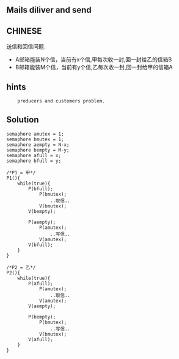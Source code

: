 ## Mails diliver and send

## CHINESE
送信和回信问题.
* A邮箱能装N个信，当前有x个信,甲每次收一封,回一封给乙的信箱B
* B邮箱能装M个信，当前有y个信,乙每次收一封,回一封给甲的信箱A

## hints
```
    producers and customers problem.
```

## Solution
```
semaphore amutex = 1;
semaphore bmutex = 1;
semaphore aempty = N-x;
semaphore bempty = M-y;
semaphore afull = x;
semaphore bfull = y;

/*P1 = 甲*/
P1(){
    while(true){
        P(bfull);
            P(bmutex);
                ..取信..
            V(bmutex);
        V(bempty);

        P(aempty);
            P(amutex);
                ..写信..
            V(amutex);
        V(bfull);
    }
}

/*P2 = 乙*/
P2(){
    while(true){
        P(afull);
            P(amutex);
                ..取信..
            V(amutex);
        V(aempty);

        P(bempty);
            P(bmutex);
                ..写信..
            V(bmutex);
        V(afull);
    }
}

```